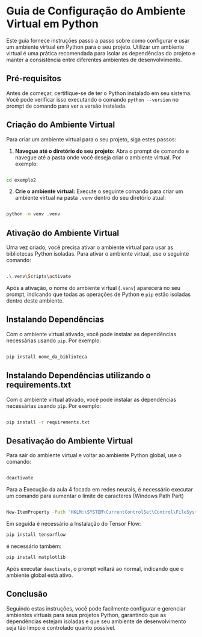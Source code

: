 # Guia de Configuração do Ambiente Virtual em Python

Este guia fornece instruções passo a passo sobre como configurar e usar um ambiente virtual em Python para o seu projeto. Utilizar um ambiente virtual é uma prática recomendada para isolar as dependências do projeto e manter a consistência entre diferentes ambientes de desenvolvimento.

## Pré-requisitos

Antes de começar, certifique-se de ter o Python instalado em seu sistema. Você pode verificar isso executando o comando `python --version` no prompt de comando para ver a versão instalada.

## Criação do Ambiente Virtual

Para criar um ambiente virtual para o seu projeto, siga estes passos:

1. **Navegue até o diretório do seu projeto:**
   Abra o prompt de comando e navegue até a pasta onde você deseja criar o ambiente virtual. Por exemplo:

```bash

cd exemplo2

```

2. **Crie o ambiente virtual:**
Execute o seguinte comando para criar um ambiente virtual na pasta `.venv` dentro do seu diretório atual:

```bash

python -m venv .venv

```


## Ativação do Ambiente Virtual

Uma vez criado, você precisa ativar o ambiente virtual para usar as bibliotecas Python isoladas. Para ativar o ambiente virtual, use o seguinte comando:

```bash

.\.venv\Scripts\activate

```


Após a ativação, o nome do ambiente virtual (`.venv`) aparecerá no seu prompt, indicando que todas as operações de Python e `pip` estão isoladas dentro deste ambiente.

## Instalando Dependências

Com o ambiente virtual ativado, você pode instalar as dependências necessárias usando `pip`. Por exemplo:


```bash

pip install nome_da_biblioteca

```

## Instalando Dependências utilizando o requirements.txt

Com o ambiente virtual ativado, você pode instalar as dependências necessárias usando `pip`. Por exemplo:

```bash

pip install -r requirements.txt

```
## Desativação do Ambiente Virtual

Para sair do ambiente virtual e voltar ao ambiente Python global, use o comando:

```bash

deactivate

```

Para a Execução da aula 4 focada em redes neurais, é necessário executar um comando para aumentar o limite de caracteres (Windows Path Part)

```bash

New-ItemProperty -Path "HKLM:\SYSTEM\CurrentControlSet\Control\FileSystem" -Name "LongPathsEnabled" -Value 1 -PropertyType DWORD -Force

```
Em seguida é necessário a Instalação do Tensor Flow:

```bash
pip install tensorflow
```
é necessário também:

```bash
pip install matplotlib
```


Após executar `deactivate`, o prompt voltará ao normal, indicando que o ambiente global está ativo.

## Conclusão

Seguindo estas instruções, você pode facilmente configurar e gerenciar ambientes virtuais para seus projetos Python, garantindo que as dependências estejam isoladas e que seu ambiente de desenvolvimento seja tão limpo e controlado quanto possível.

